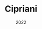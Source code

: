 ---
#preview
title: Cipriani
image: /img/works/5.jpg
category: WEB DESIGN & DEVELOPMENT
date: 2022

#params
layout: "five"

#full details
introTitle: Air Pro <span class="mil-thin">by Molekule</span>
fullImage: /img/works/5/1.jpg
details:
    - label: "Client:"
      value: "Envato"

    - label: "Date:"
      value: "March 2022"

    - label: "Author"
      value: "Paul Trueman"

gallery: 
    enabled: 1
    items:
        - image: /img/works/5/2.jpg
          alt: "image"

        - image: /img/works/5/3.gif
          alt: "image"

        - image: /img/works/5/4.jpg
          alt: "image"
        
        - image: /img/works/5/5.gif
          alt: "image"

        - image: /img/works/5/6.jpg
          alt: "image"

description:
    enabled: 1
    title: Simplicity, elegance, innovation!
    content: "
        <p>A home surveillance camera that pays great attention to security and user privacy, featuring two modes to provide security while protecting personal privacy.The camera has an open and closed mode, we define the product to have clear two sides, expressing two working states and emotions.</p>
        <p>Presents a simple and quiet state when not in use, delivering a gentle and security.At the same time, the camera can adapt to a variety of environments, providing elegant ways of wall hanging and standing installation.</p>
    "

demoLink: "https://www.cipriani.com/"

gallery2: 
    enabled: 1
    items:
        - image: /img/works/5/7.gif
          alt: "image"
---